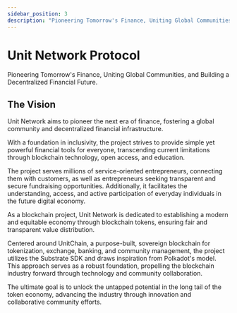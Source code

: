 ```yaml
---
sidebar_position: 3
description: "Pioneering Tomorrow's Finance, Uniting Global Communities, and Building a Decentralized Financial Future"
---
```


# Unit Network Protocol

Pioneering Tomorrow's Finance, Uniting Global Communities, and Building a Decentralized Financial Future.

## The Vision

Unit Network aims to pioneer the next era of finance, fostering a global community and decentralized financial infrastructure.

With a foundation in inclusivity, the project strives to provide simple yet powerful financial tools for everyone, transcending current limitations through blockchain technology, open access, and education.

The project serves millions of service-oriented entrepreneurs, connecting them with customers, as well as entrepreneurs seeking transparent and secure fundraising opportunities. Additionally, it facilitates the understanding, access, and active participation of everyday individuals in the future digital economy.

As a blockchain project, Unit Network is dedicated to establishing a modern and equitable economy through blockchain tokens, ensuring fair and transparent value distribution.

Centered around UnitChain, a purpose-built, sovereign blockchain for tokenization, exchange, banking, and community management, the project utilizes the Substrate SDK and draws inspiration from Polkadot's model. This approach serves as a robust foundation, propelling the blockchain industry forward through technology and community collaboration.

The ultimate goal is to unlock the untapped potential in the long tail of the token economy, advancing the industry through innovation and collaborative community efforts.
